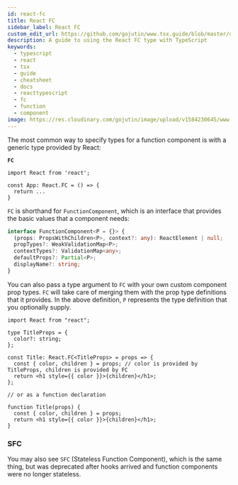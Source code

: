 ```yaml
---
id: react-fc
title: React FC
sidebar_label: React FC
custom_edit_url: https://github.com/gojutin/www.tsx.guide/blob/master/docs/function-components/react-fc.mdx
description: A guide to using the React FC type with TypeScript
keywords:
  - typescript
  - react
  - tsx
  - guide
  - cheatsheet
  - docs
  - reacttypescript
  - fc
  - function
  - component
image: https://res.cloudinary.com/gojutin/image/upload/v1584230645/www.tsx.guide/tsx-guide-logo.png
---
```


The most common way to specify types for a function component is with a generic type provided by React:

**`FC`**

```tsx
import React from 'react';

const App: React.FC = () => {
  return ...
}
```

`FC` is shorthand for `FunctionComponent`, which is an interface that provides the basic values that a component needs:

```typescript
interface FunctionComponent<P = {}> {
  (props: PropsWithChildren<P>, context?: any): ReactElement | null;
  propTypes?: WeakValidationMap<P>;
  contextTypes?: ValidationMap<any>;
  defaultProps?: Partial<P>;
  displayName?: string;
}
```

You can also pass a type argument to `FC` with your own custom component prop types. `FC` will take care of merging them with the prop type definitions that it provides. In the above definition, `P` represents the type definition that you optionally supply.

```tsx
import React from "react";

type TitleProps = {
  color?: string;
};

const Title: React.FC<TitleProps> = props => {
  const { color, children } = props; // color is provided by TitleProps, children is provided by FC
  return <h1 style={{ color }}>{children}</h1>;
};

// or as a function declaration

function Title(props) {
  const { color, children } = props;
  return <h1 style={{ color }}>{children}</h1>;
}
```

### SFC

You may also see `SFC` (Stateless Function Component), which is the same thing, but was deprecated after hooks arrived and function components were no longer stateless.
